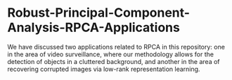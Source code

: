 # Robust-Principal-Component-Analysis-RPCA-Applications
We have discussed two applications related to RPCA in this repository: one in the area of video surveillance, where our methodology allows for the detection of objects in a cluttered background, and another in the area of recovering corrupted images via low-rank representation learning.
